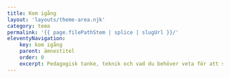 ```yaml
---
title: Kom igång
layout: 'layouts/theme-area.njk'
category: tema
permalink: '{{ page.filePathStem | splice | slugUrl }}/'
eleventyNavigation:
    key: kom igång
    parent: ämnestitel
    order: 0
    excerpt: Pedagogisk tanke, teknik och vad du behöver veta för att skapa din egen kurs
---
```


